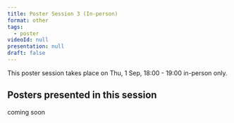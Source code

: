 ```yaml
---
title: Poster Session 3 (In-person)
format: other
tags:
  - poster
videoId: null
presentation: null
draft: false
---
```

This poster session takes place on Thu, 1 Sep, 18:00 - 19:00 in-person only.
<!-- on [meetanyway](/participate/#poster-sessions).

Click link for
{{< button-link icon="direction" label="instructions for authors of accepted posters" url="/online-conference/#instructions-for-authors-of-accepted-posters" target="_blank" >}}

Download a {{< button-link label="zip-archive" url="https://surfdrive.surf.nl/files/index.php/s/fdA5dzPllmwnOBn/download" icon="tar" target="_blank">}} of all posters.
-->
## Posters presented in this session
coming soon
<!--
## Posters presented in this session
{{< posters-accepted session="thu_afternoon">}}{{< /posters-accepted >}}
-->
